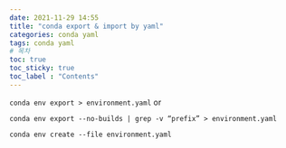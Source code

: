 ```yaml
---
date: 2021-11-29 14:55
title: "conda export & import by yaml"
categories: conda yaml
tags: conda yaml
# 목차
toc: true  
toc_sticky: true 
toc_label : "Contents"
---
```


`conda env export > environment.yaml`  or  

`conda env export --no-builds | grep -v “prefix” > environment.yaml`

`conda env create --file environment.yaml`

